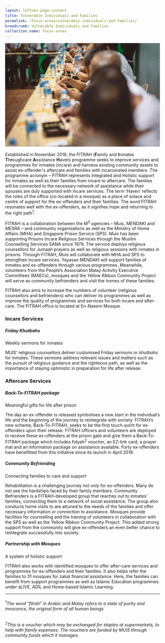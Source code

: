 ```yaml
---
layout: leftnav-page-content
title: Vulnerable Individuals and Families
permalink: /focus-areas/vulnerable-individuals-and-families/
breadcrumb: Vulnerable Individuals and Families
collection_name: focus-areas
---
```


![Vulnerable Individuals and Families](/images/focus-area-vulnerable.jpg)

Established in November 2018, the FITRAH (**F**amily and **I**nmates **T**h**r**oughcare **A**ssistance **H**aven) programme seeks to improve services and programmes for inmates (incare) and harness existing community assets to assist ex-offender's aftercare and families with incarcerated members. The programme acronym – FITRAH represents Integrated and Holistic support for inmates as well as their families from incare to aftercare. The families will be connected to the necessary network of assistance while their spouses are duly supported with incare services. The term ‘Haven’ reflects the roles of the office (co-located in a mosque) as a place of solace and centre of support for the ex-offenders and their families. The word FITRAH resonates well with the ex-offenders, as it signifies hope and returning to the right path<sup>1</sup>.

FITRAH is a collaboration between the M<sup>3</sup> agencies – Muis, MENDAKI and MESRA – and community organisations as well as the Ministry of Home Affairs (MHA) and Singapore Prison Service (SPS). Muis has been supporting Prisons Incare Religious Services through the Muslim Counselling Services SANA since 1979. The service deploys religious counsellors for Jumaah prayers as well as religious sessions with inmates in prisons. Through FITRAH, Muis will collaborate with MHA and SPS to strengthen incare services. Yayasan MENDAKI will support families of inmates and ex-offenders through various programmes. Meanwhile, volunteers from the People’s Association Malay Activity Executive Committees (MAECs), mosques and the Yellow Ribbon Community Project will serve as community befrienders and visit the homes of these families.

FITRAH also aims to increase the numbers of volunteer (religious counsellors and befrienders) who can deliver its programmes as well as improve the quality of programmes and services for both incare and after-care. The FITRAH office is located at En-Naeem Mosque.

### **Incare Services**

##### **Friday Khutbahs**
<p class="desc">Weekly sermons for inmates</p>

MUIS’ religious counsellors deliver customised Friday sermons or *khutbahs* for inmates. These sermons address relevant issues and matters such as the pursuit of religious guidance and the righteous path, as well as the importance of staying optimistic in preparation for life after release.

### **Aftercare Services**

##### **Back-To-FITRAH package**
<p class="desc">Meaningful gifts for life after prison</p>

The day an ex-offender is released symbolises a new start in the individual’s life and the beginning of the journey to reintegrate with society. FITRAH’s new scheme, Back-To-FITRAH, seeks to be the first touch-point for ex-offenders upon their release. FITRAH officers and volunteers are deployed to receive these ex-offenders at the prison gate and give them a Back-To-FITRAH package which includes fidyah<sup>2</sup> voucher, an EZ-link card, a prayer mat and an information package on assistance available. Forty ex-offenders have benefitted from this initiative since its launch in April 2019.

##### **Community Befriending**
<p class="desc">Connecting families to care and support</p>

Rehabilitation is a challenging journey not only for ex-offenders. Many do not see the hardships faced by their family members. Community Befrienders is a FITRAH-developed group that reaches out to inmates’ families, connecting them to a network of social assistance. The group also conducts home visits to are attuned to the needs of the families and offer necessary information or connection to assistance. Mosques provide facilities for counselling and the training of volunteers in collaboration with the SPS as well as the Yellow Ribbon Community Project. This added strong support from the community will give ex-offenders an even better chance to reintegrate successfully into society.

##### **Partnership with Mosques**
<p class="desc">A system of holistic support</p>

FITRAH also works with identified mosques to offer after-care services and programmes for ex-offenders and their families. It also helps refer the families to 31 mosques for zakat financial assistance. Here, the families can benefit from support programmes as well as Islamic Education programmes under aLIVE, ADIL and Home-based Islamic Learning.

<hr>

###### *<sup>1</sup>The word “fitrah” in Arabic and Malay refers to a state of purity and innocence, the original form of all human beings*

###### *<sup>2</sup>This is a voucher which may be exchanged for staples at supermarkets, to help with family expenses. The vouchers are funded by MUIS through community funds which it manages.*




